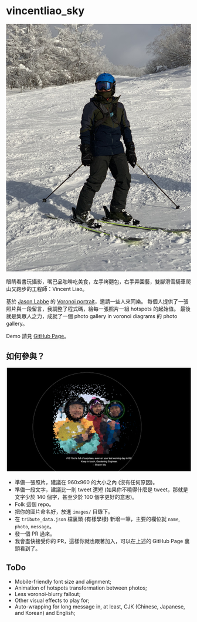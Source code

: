 # vincentliao_sky

![](images/vincent.jpg)

眼睛看書玩攝影，嘴巴品咖啡吃美食，左手烤麵包，右手弄園藝，雙腳滑雪騎車爬山又跑步的工程師：Vincent Liao。

基於 [Jason Labbe](https://openprocessing.org/user/60876) 的 [ Voronoi portrait](https://openprocessing.org/sketch/479353)，邀請一些人來同樂。
每個人提供了一張照片與一段留言，我調整了程式碼，給每一張照片一組 hotspots 的起始值。
最後就是集眾人之力，成就了一個 photo gallery in voronoi diagrams 的 photo gallery。

Demo 請見 [GitHub Page](https://drakeguan.github.io/vincentliao_sky/)。

## 如何參與？

![](demo01.jpg)

- 準備一張照片，建議在 960x960 的大小之內 (沒有任何原因)。
- 準備一段文字，建議比一則 tweet 還短 (如果你不曉得什麼是 tweet，那就是文字少於 140 個字，甚至少於 100 個字更好的意思)。
- Folk 這個 repo。
- 把你的圖片命名好，放進 `images/` 目錄下。
- 在 `tribute_data.json` 檔裏頭 (有樣學樣) 新增一筆，主要的欄位就 `name`, `photo`, `message`。
- 發一個 PR 過來。
- 我會盡快接受你的 PR，這樣你就也跟著加入，可以在上述的 GitHub Page 裏頭看到了。

## ToDo

- Mobile-friendly font size and alignment;
- Animation of hotspots transformation between photos;
- Less voronoi-blurry fallout;
- Other visual effects to play for;
- Auto-wrapping for long message in, at least, CJK (Chinese, Japanese, and Korean) and English;
